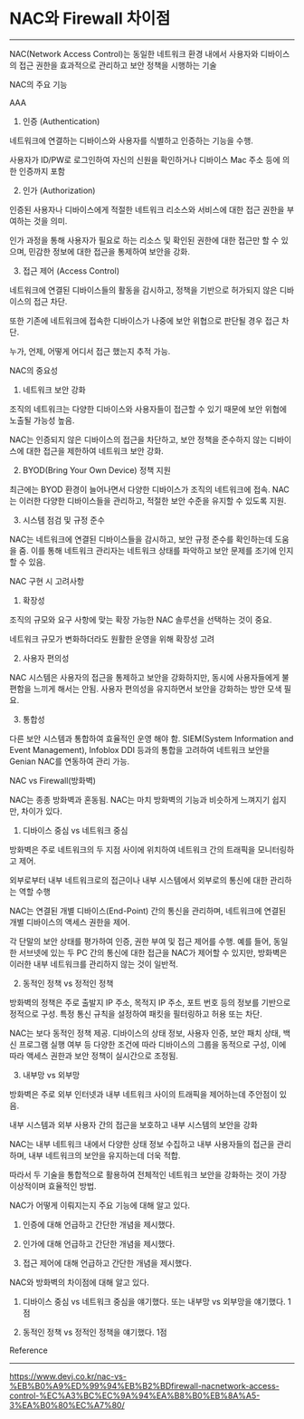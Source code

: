 # NAC와 Firewall 차이점

---

NAC(Network Access Control)는 동일한 네트워크 환경 내에서 사용자와 디바이스의 접근 권한을 효과적으로 관리하고 보안 정책을 시행하는 기술

 
NAC의 주요 기능

AAA

1. 인증 (Authentication)

네트워크에 연결하는 디바이스와 사용자를 식별하고 인증하는 기능을 수행.

사용자가 ID/PW로 로그인하여 자신의 신원을 확인하거나 디바이스 Mac 주소 등에 의한 인증까지 포함

2. 인가 (Authorization)

인증된 사용자나 디바이스에게 적절한 네트워크 리소스와 서비스에 대한 접근 권한을 부여하는 것을 의미.

인가 과정을 통해 사용자가 필요로 하는 리소스 및 확인된 권한에 대한 접근만 할 수 있으며, 민감한 정보에 대한 접근을 통제하여 보안을 강화.

3. 접근 제어 (Access Control)

네트워크에 연결된 디바이스들의 활동을 감시하고, 정책을 기반으로 허가되지 않은 디바이스의 접근 차단.

또한 기존에 네트워크에 접속한 디바이스가 나중에 보안 위협으로 판단될 경우 접근 차단.

누가, 언제, 어떻게 어디서 접근 했는지 추적 가능.

 

NAC의 중요성

1. 네트워크 보안 강화

조직의 네트워크는 다양한 디바이스와 사용자들이 접근할 수 있기 때문에 보안 위협에 노출될 가능성 높음.

NAC는 인증되지 않은 디바이스의 접근을 차단하고, 보안 정책을 준수하지 않는 디바이스에 대한 접근을 제한하여 네트워크 보안 강화.

2. BYOD(Bring Your Own Device) 정책 지원

최근에는 BYOD 환경이 늘어나면서 다양한 디바이스가 조직의 네트워크에 접속. NAC는 이러한 다양한 디바이스들을 관리하고, 적절한 보안 수준을 유지할 수 있도록 지원.

3. 시스템 점검 및 규정 준수

NAC는 네트워크에 연결된 디바이스들을 감시하고, 보안 규정 준수를 확인하는데 도움을 줌. 이를 통해 네트워크 관리자는 네트워크 상태를 파악하고 보안 문제를 조기에 인지할 수 있음.

 

NAC 구현 시 고려사항

1. 확장성

조직의 규모와 요구 사항에 맞는 확장 가능한 NAC 솔루션을 선택하는 것이 중요.

네트워크 규모가 변화하더라도 원활한 운영을 위해 확장성 고려

2. 사용자 편의성

NAC 시스템은 사용자의 접근을 통제하고 보안을 강화하지만, 동시에 사용자들에게 불편함을 느끼게 해서는 안됨. 사용자 편의성을 유지하면서 보안을 강화하는 방안 모색 필요.

3. 통합성

다른 보안 시스템과 통합하여 효율적인 운영 해야 함. SIEM(System Information and Event Management), Infoblox DDI 등과의 통합을 고려하여 네트워크 보안을 Genian NAC를 연동하여 관리 가능.

 

NAC vs Firewall(방화벽)

NAC는 종종 방화벽과 혼동됨. NAC는 마치 방화벽의 기능과 비슷하게 느껴지기 쉽지만, 차이가 있다.


1. 디바이스 중심 vs 네트워크 중심

방화벽은 주로 네트워크의 두 지점 사이에 위치하여 네트워크 간의 트래픽을 모니터링하고 제어.

외부로부터 내부 네트워크로의 접근이나 내부 시스템에서 외부로의 통신에 대한 관리하는 역할 수행

NAC는 연결된 개별 디바이스(End-Point) 간의 통신을 관리하며, 네트워크에 연결된 개별 디바이스의 액세스 권한을 제어.

각 단말의 보안 상태를 평가하여 인증, 권한 부여 및 접근 제어를 수행. 예를 들어, 동일한 서브넷에 있는 두 PC 간의 통신에 대한 접근을 NAC가 제어할 수 있지만, 방화벽은 이러한 내부 네트워크를 관리하지 않는 것이 일반적.

2. 동적인 정책 vs 정적인 정책

방화벽의 정책은 주로 출발지 IP 주소, 목적지 IP 주소, 포트 번호 등의 정보를 기반으로 정적으로 구성. 특정 통신 규칙을 설정하여 패킷을 필터링하고 허용 또는 차단.

NAC는 보다 동적인 정책 제공. 디바이스의 상태 정보, 사용자 인증, 보안 패치 상태, 백신 프로그램 실행 여부 등 다양한 조건에 따라 디바이스의 그룹을 동적으로 구성, 이에 따라 액세스 권한과 보안 정책이 실시간으로 조정됨.

3. 내부망 vs 외부망

방화벽은 주로 외부 인터넷과 내부 네트워크 사이의 트래픽을 제어하는데 주안점이 있음.

내부 시스템과 외부 사용자 간의 접근을 보호하고 내부 시스템의 보안을 강화

NAC는 내부 네트워크 내에서 다양한 상태 정보 수집하고 내부 사용자들의 접근을 관리하며, 내부 네트워크의 보안을 유지하는데 더욱 적합.

 

따라서 두 기술을 통합적으로 활용하여 전체적인 네트워크 보안을 강화하는 것이 가장 이상적이며 효율적인 방법.

 

NAC가 어떻게 이뤄지는지 주요 기능에 대해 알고 있다.

1. 인증에 대해 언급하고 간단한 개념을 제시했다.

2. 인가에 대해 언급하고 간단한 개념을 제시했다. 

3. 접근 제어에 대해 언급하고 간단한 개념을 제시했다.

NAC와 방화벽의 차이점에 대해 알고 있다.

1. 디바이스 중심 vs 네트워크 중심을 얘기했다. 또는 내부망 vs 외부망을 얘기했다. 1점

2. 동적인 정책 vs 정적인 정책을 얘기했다. 1점



Reference

---

https://www.devj.co.kr/nac-vs-%EB%B0%A9%ED%99%94%EB%B2%BDfirewall-nacnetwork-access-control-%EC%A3%BC%EC%9A%94%EA%B8%B0%EB%8A%A5-3%EA%B0%80%EC%A7%80/

